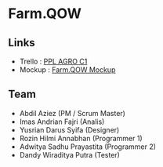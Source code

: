 # Farm.QOW

## Links

- Trello : [PPL AGRO C1](https://trello.com/b/7V98H8yA/ppl-agro-c1-farmqow)
- Mockup : [Farm.QOW Mockup](https://www.figma.com/file/A3ywxW2rRSj7FOnha3XtYh/Untitled?node-id=0%3A1)


## Team
- Abdil Aziez (PM / Scrum Master)
- Imas Andrian Fajri (Analis)
- Yusrian Darus Syifa (Designer)
- Rozin Hilmi Annabhan (Programmer 1)
- Adwitya Sadhu Prayastita (Programmer 2)
- Dandy Wiraditya Putra (Tester)


